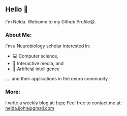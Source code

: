 ## Hello 🌚

I'm Nelda. Welcome to my Github Profile😄. 

### About Me:
I'm a Neurobiology scholar interested in: 
- 💻 Computer science, 
- 🦾 Interactive media, and 
- 🤖 Artificial intelligence 

<p> .... and their applications in the neuro community.</p>

### More:
I write a weekly blog at: <a href="https://www.neldiaries.ghost.io" target = "_blank"> here</a>
Feel free to contact me at: <a href="nelda.ijohn@gmail.com" target = "_blank"> nelda.ijohn@gmail.com</a>
